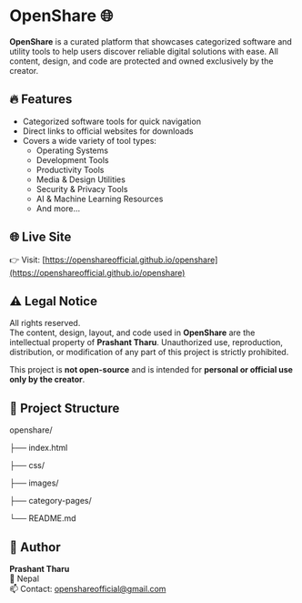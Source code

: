 # OpenShare 🌐

**OpenShare** is a curated platform that showcases categorized software and utility tools to help users discover reliable digital solutions with ease. All content, design, and code are protected and owned exclusively by the creator.

## 🔥 Features

- Categorized software tools for quick navigation
- Direct links to official websites for downloads
- Covers a wide variety of tool types:
  - Operating Systems
  - Development Tools
  - Productivity Tools
  - Media & Design Utilities
  - Security & Privacy Tools
  - AI & Machine Learning Resources
  - And more...

## 🌐 Live Site

👉 Visit: [https://openshareofficial.github.io/openshare](https://openshareofficial.github.io/openshare)

## ⚠️ Legal Notice

All rights reserved.  
The content, design, layout, and code used in **OpenShare** are the intellectual property of **Prashant Tharu**. Unauthorized use, reproduction, distribution, or modification of any part of this project is strictly prohibited.

This project is **not open-source** and is intended for **personal or official use only by the creator**.

## 📁 Project Structure

openshare/

├── index.html

├── css/

├── images/

├── category-pages/

└── README.md


## 👤 Author

**Prashant Tharu**  
📍 Nepal  
📫 Contact: openshareofficial@gmail.com 
